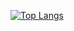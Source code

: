 [![Top Langs](https://github-readme-stats.vercel.app/api/top-langs/?username=az-hash256)](https://github.com/anuraghazra/github-readme-stats)
